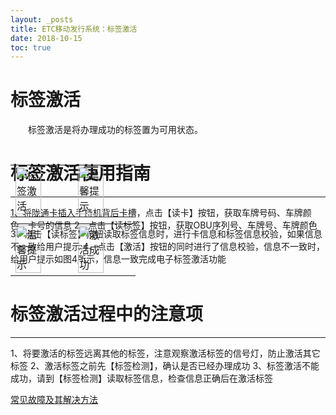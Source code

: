 ```yaml
---
layout: _posts
title: ETC移动发行系统：标签激活
date: 2018-10-15
toc: true
---
```

# 标签激活
 &emsp;&emsp;标签激活是将办理成功的标签置为可用状态。
# 标签激活使用指南
- - - - - - - - - - - - - - - - - - - - - - - - - - - - - - - - - - - - - - - -
1、将陇通卡插入手持机背后卡槽，点击【读卡】按钮，获取车牌号码、车牌颜色、卡号的信息
2、点击【读标签】按钮，获取OBU序列号、车牌号、车牌颜色
 <table style = "margin-top:-120px"> 
      <tr>
          <td><img src="/pub-images/obuactivation.png" width="70%" alt="标签激活"/></td>
          <td><img src="/pub-images/obuactication1.png" width="70%" alt="温馨提示"/></td>
      </tr>
  </table>
  
3、点击【读标签】按钮读取标签信息时，进行卡信息和标签信息校验，如果信息不一致给用户提示
4、点击【激活】按钮的同时进行了信息校验，信息不一致时，给用户提示如图4所示，信息一致完成电子标签激活功能
  <table style = "margin-top:-80px"> 
      <tr>
          <td><img src="/pub-images/obuactication2.png"  width="70%" alt="温馨提示" /></td>
          <td><img src="/pub-images/obuactivation3.png"  width="70%" alt="激活成功" /></td>
      </tr>
  </table>
  
# 标签激活过程中的注意项
- - - - - - - - - - - - - - - - - - - - - - - - - - - - - - - - - - - - - - - -
1、将要激活的标签远离其他的标签，注意观察激活标签的信号灯，防止激活其它标签
2、激活标签之前先【标签检测】，确认是否已经办理成功
3、标签激活不能成功，请到【标签检测】读取标签信息，检查信息正确后在激活标签

[常见故障及其解决方法](/2018/10/10/problems/)
 